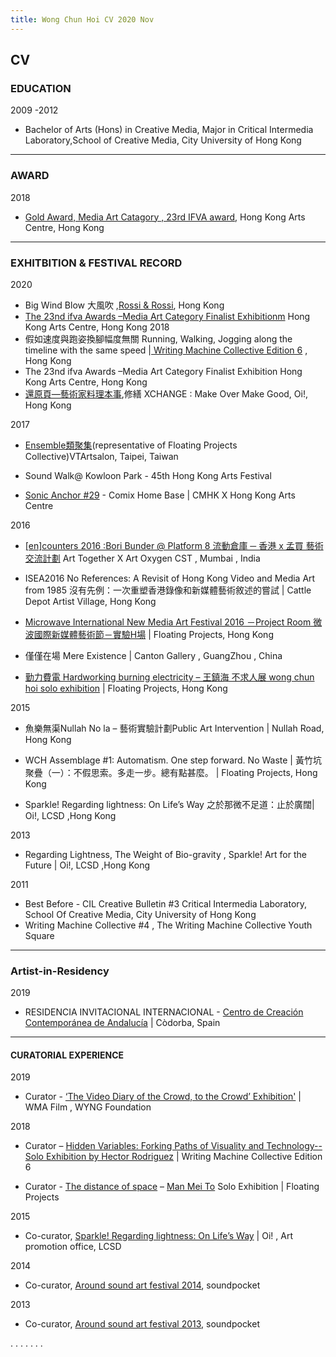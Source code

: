 ```yaml
---
title: Wong Chun Hoi CV 2020 Nov
---
```


## CV


### EDUCATION
2009 -2012
- Bachelor of Arts (Hons) in Creative Media, Major in Critical Intermedia Laboratory,School of Creative Media, City University of Hong Kong

----

### AWARD
2018  
- [Gold Award, Media Art Catagory  , 23rd IFVA award](http://www.ifva.com/page/?id=3hdMvT6RzUc#award-list|23|5), Hong Kong Arts Centre, Hong Kong

----


### EXHITBITION & FESTIVAL RECORD 
2020
 - Big Wind Blow 大風吹 ,[Rossi & Rossi](http://rossirossi.com/contemporaryexhibit/big-wind-blows/), Hong Kong
 - [The 23nd ifva Awards –Media Art Category Finalist Exhibitionm](https://www.ifva.com/page/?langcode=tc&id=ajEDY3DhgWc) Hong Kong Arts Centre, Hong Kong 
2018  
 - 假如速度與跑姿換腳幅度無關 Running, Walking, Jogging along the timeline with the same speed |[ Writing Machine Collective Edition 6](http://www.writingmachine-collective.net/wordpress/wmc_e6/) , Hong Kong 
 - The 23nd ifva Awards –Media Art Category Finalist Exhibition Hong Kong Arts Centre, Hong Kong
 - [還原頁—藝術家料理本事](https://www.facebook.com/xchangemakeovermakegood/photos/pb.107048060656604.-2207520000.1572933025./131881914839885/?type=3&eid=ARD0QUYc1Uc9eZKmHnr4eFCTps_js9_OaEOkYkEhTRYW0s2ZUwG7Uodd7dIy-e0IP4wDiR3gvNczBRlM),修繕 XCHANGE : Make Over Make Good, Oi!, Hong Kong

2017 

-  [Ensemble類聚集](https://www.vtartsalon.com/exhibition/past-2017/201706-ensemble%E9%A1%9E%E8%81%9A%E9%9B%86)(representative of Floating Projects Collective)VTArtsalon, Taipei, Taiwan

- Sound Walk@ Kowloon Park  -  45th Hong Kong Arts Festival
- [Sonic Anchor #29](https://www.cmhk.org/2017/03/15/online-archive-sonic-anchor-29-part-ii-31/) - Comix Home Base | CMHK X Hong Kong Arts Centre

2016
- [[en]counters 2016 :Bori Bunder @ Platform 8 流動倉庫 ─ 香港 x 孟買 藝術交流計劃](http://www.arttogether.org/boribunder.html) Art Together X Art Oxygen CST , Mumbai , India

- ISEA2016 No References: A Revisit of Hong Kong Video and Media Art from 1985  沒有先例：一次重塑香港錄像和新媒體藝術敘述的嘗試 | Cattle Depot Artist Village, Hong Kong


- [Microwave International New Media Art Festival 2016 －Project Room  微波國際新媒體藝術節－實驗H場](http://www.microwavefest.net/festival2016/ProjectRoom.html) | Floating Projects, Hong Kong

- 僅僅在場 Mere Existence  |  Canton Gallery , GuangZhou , China

- [勤力費電 Hardworking burning electricity –  王鎮海 不求人展 wong chun hoi solo exhibition](http://floatingprojectscollective.net/events/hardworking-burning-electricity/) | Floating Projects, Hong Kong

2015
- 魚樂無渠Nullah No la – 藝術實驗計劃Public Art Intervention | Nullah Road, Hong Kong
- WCH Assemblage #1: Automatism. One step forward. No Waste | 黃竹坑聚疊（一）：不假思索。多走一步。總有點甚麼。 |  Floating Projects, Hong Kong

- Sparkle! Regarding lightness: On Life’s Way  之於那微不足道：止於廣闊| Oi!, LCSD ,Hong Kong

2013
- Regarding Lightness, The Weight of Bio-gravity , Sparkle! Art for the Future | Oi!, LCSD ,Hong Kong

2011
- Best Before - CIL Creative Bulletin #3  Critical Intermedia Laboratory, School Of Creative Media, City University of Hong Kong
- Writing Machine Collective #4 , The Writing Machine Collective Youth Square

----

### Artist-in-Residency
2019
- RESIDENCIA INVITACIONAL INTERNACIONAL - [Centro de Creación Contemporánea de Andalucía](http://www.c3a.es/) |  Còdorba, Spain

----
#### CURATORIAL EXPERIENCE

2019
- Curator - [‘The Video Diary of the Crowd, to the Crowd’ Exhibition'](https://wma.hk/news/the-video-diary-of-the-crowd-to-the-crowd-exhibition/) | WMA Film , WYNG Foundation

2018
- Curator – [Hidden Variables: Forking Paths of Visuality and Technology-- Solo Exhibition by Hector Rodriguez](http://www.writingmachine-collective.net/wordpress/wmc_e6_p09_hidden-variables_press02/)
| Writing Machine Collective Edition 6

- Curator - [The distance of space](https://www.facebook.com/events/1807951829256276/) – [Man Mei To](https://www.manmeito.com) Solo Exhibition 
| Floating Projects

2015
- Co-curator, [Sparkle! Regarding lightness: On Life’s Way](*https://www.lcsd.gov.hk/CE/Museum/APO/en_US/web/apo/oyip_sparkle_regarding_lightness.html)
| Oi! , Art promotion office, LCSD

2014
- Co-curator, [Around sound art festival 2014](http://www.soundpocket.org.hk/v2/uncategorized/around-sound-art-festival-2014/), 
soundpocket

2013
- Co-curator, [Around sound art festival 2013](http://www.soundpocket.org.hk/v2/around-sound-art-festival-and-retreat/390/), 
soundpocket


.
.
.
.
.
.
.